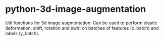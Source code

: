 # python-3d-image-augmentation
Util functions for 3d image augmentation. Can be used to perform elastic deformation, shift, rotation and swirl on batches of features (x_batch) and labels (y_batch).
